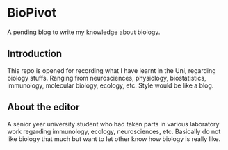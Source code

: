 # BioPivot
A pending blog to write my knowledge about biology.

## Introduction
This repo is opened for recording what I have learnt in the Uni, regarding biology stuffs. Ranging from neurosciences, physiology, biostatistics, immunology, molecular biology, ecology, etc. Style would be like a blog.

## About the editor
A senior year university student who had taken parts in various laboratory work regarding immunology, ecology, neurosciences, etc. Basically do not like biology that much but want to let other know how biology is really like.
